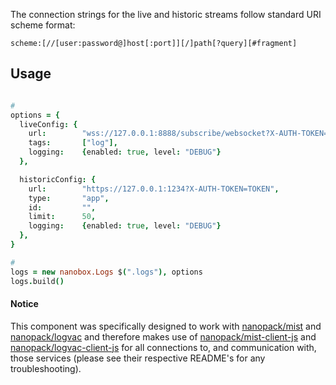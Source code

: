 The connection strings for the live and historic streams follow standard URI
scheme format:

`scheme:[//[user:password@]host[:port]][/]path[?query][#fragment]`

## Usage

```coffeescript

#
options = {
  liveConfig: {
    url:        "wss://127.0.0.1:8888/subscribe/websocket?X-AUTH-TOKEN=TOKEN",
    tags:       ["log"],
    logging:    {enabled: true, level: "DEBUG"}
  },

  historicConfig: {
    url:        "https://127.0.0.1:1234?X-AUTH-TOKEN=TOKEN",
    type:       "app",
    id:         "",
    limit:      50,
    logging:    {enabled: true, level: "DEBUG"}
  },
}

#
logs = new nanobox.Logs $(".logs"), options
logs.build()
```

#### Notice
This component was specifically designed to work with [nanopack/mist](https://github.com/nanopack/mist) and [nanopack/logvac](https://github.com/nanopack/logvac) and therefore makes use of [nanopack/mist-client-js](https://github.com/nanopack/mist-client-js) and [nanopack/logvac-client-js](https://github.com/nanopack/logvac-client-js) for all connections to, and communication with, those services (please see their respective README's for any troubleshooting).
